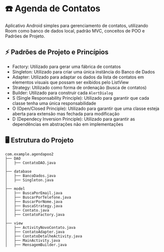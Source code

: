 # :telephone: Agenda de Contatos

Aplicativo Android simples para gerenciamento de contatos, utilizando Room como banco de dados local, padrão MVC, conceitos de POO e Padrões de Projeto.

## :zap: Padrões de Projeto e Princípios
- Factory: Utilizado para gerar uma fábrica de contatos
- Singleton: Utilizado para criar uma única instância do Banco de Dados
- Adapter:  Utilizado para adaptar os dados da lista de contatos em elementos visuais que possam ser exibidos pelo ListView
- Strategy: Utilizado como forma de ordenação (busca de contatos)
- Builder: Utilizado para construir cada `AlertDialog`
- S (Single Responsability Principle): Utilizado para garantir que cada classe tenha uma única responsabilidade
- O (Open/Closed Principle): Utilizado para garantir que uma classe esteja aberta para extensão mas fechada para modificação
- D (Dependecy Inversion Principle): Utilizado para garantir as dependências em abstrações não em implementações

  
## :desktop_computer: Estrutura do Projeto
```
com.example.agendapoo2
├── DAO
│   ├── ContatoDAO.java
│
├── database
│   ├── BancoDados.java
│   ├── Singleton.java
│
├── model
│   ├── BuscaPorEmail.java
│   ├── BuscarPorTelefone.java
│   ├── BuscarPorNome.java
│   ├── BuscaStrategy.java
│   ├── Contato.java
│   ├── ContatoFactory.java
│
├── view
│   ├── ActivityNovoContato.java
│   ├── ContatoAdapter.java
│   ├── ContatoDetalheActivity.java
│   ├── MainActivity.java
│   ├── MensagemBuilder.java

```

